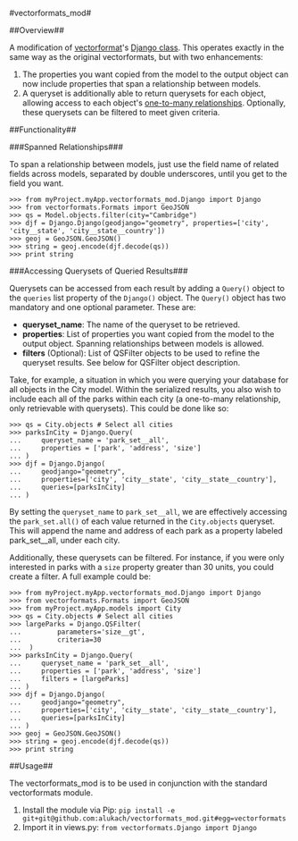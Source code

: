 #vectorformats_mod#

##Overview##

A modification of [vectorformat](http://packages.python.org/vectorformats/)'s [Django class](http://packages.python.org/vectorformats/formats/Django.html).  This operates exactly in the same way as the original vectorformats, but with two enhancements:

1. The properties you want copied from the model to the output object can now include properties that span a relationship between models.
2. A queryset is additionally able to return querysets for each object, allowing access to each object's [one-to-many relationships](https://docs.djangoproject.com/en/1.4/topics/db/examples/many_to_one/).  Optionally, these querysets can be filtered to meet given criteria.


##Functionality##

###Spanned Relationships###

To span a relationship between models, just use the field name of related fields across models, separated by double underscores, until you get to the field you want.

    >>> from myProject.myApp.vectorformats_mod.Django import Django
    >>> from vectorformats.Formats import GeoJSON
    >>> qs = Model.objects.filter(city="Cambridge")
    >>> djf = Django.Django(geodjango="geometry", properties=['city', 'city__state', 'city__state__country'])
    >>> geoj = GeoJSON.GeoJSON()
    >>> string = geoj.encode(djf.decode(qs))
    >>> print string

###Accessing Querysets of Queried Results###

Querysets can be accessed from each result by adding a `Query()` object to the `queries` list property of the `Django()` object.  The `Query()` object has two mandatory and one optional parameter. These are:

* **queryset_name**: The name of the queryset to be retrieved.
* **properties**: List of properties you want copied from the model to the output object. Spanning relationships between models is allowed.
* **filters** (Optional): List of QSFilter objects to be used to refine the queryset results.  See below for QSFilter object description.


Take, for example, a situation in which you were querying your database for all objects in the City model.  Within the serialized results, you also wish to include each all of the parks within each city (a one-to-many relationship, only retrievable with querysets).  This could be done like so:

    >>> qs = City.objects # Select all cities
    >>> parksInCity = Django.Query(
    ...     queryset_name = 'park_set__all',
    ...     properties = ['park', 'address', 'size']
    ... )
    >>> djf = Django.Django(
    ...     geodjango="geometry", 
    ...     properties=['city', 'city__state', 'city__state__country'],
    ...     queries=[parksInCity]
    ... )

By setting the ``queryset_name`` to ``park_set__all``, we are effectively accessing the ``park_set.all()`` of each value returned in the ``City.objects`` queryset.  This will append the name and address of each park as a property labeled park_set__all, under each city.

Additionally, these querysets can be filtered.  For instance, if you were only interested in parks with a ``size`` property greater than 30 units, you could create a filter.  A full example could be:

    >>> from myProject.myApp.vectorformats_mod.Django import Django
    >>> from vectorformats.Formats import GeoJSON
    >>> from myProject.myApp.models import City
    >>> qs = City.objects # Select all cities
    >>> largeParks = Django.QSFilter(
    ...         parameters='size__gt', 
    ...         criteria=30
    ...  )
    >>> parksInCity = Django.Query(
    ...     queryset_name = 'park_set__all',
    ...     properties = ['park', 'address', 'size']
    ...     filters = [largeParks]
    ... )
    >>> djf = Django.Django(
    ...     geodjango="geometry", 
    ...     properties=['city', 'city__state', 'city__state__country'],
    ...     queries=[parksInCity]
    ... )
    >>> geoj = GeoJSON.GeoJSON()
    >>> string = geoj.encode(djf.decode(qs))
    >>> print string

##Usage##

The vectorformats_mod is to be used in conjunction with the standard vectorformats module.

1. Install the module via Pip: ``pip install -e git+git@github.com:alukach/vectorformats_mod.git#egg=vectorformats``
2. Import it in views.py: ``from vectorformats.Django import Django``


